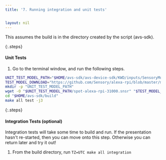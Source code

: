 ```yaml
---
title: '7. Running integration and unit tests'


layout: nil
---
```

This assumes the build is in the directory created by the script (avs-sdk).

{:.steps}

#### Unit Tests

1. Go to the terminal window, and run the following steps.

``` bash
UNIT_TEST_MODEL_PATH="$HOME/avs-sdk/avs-device-sdk/KWD/inputs/SensoryModels"
TEST_MODEL_DOWNLOAD="https://github.com/Sensory/alexa-rpi/blob/master/models/spot-alexa-rpi-31000.snsr"
mkdir -p "UNIT_TEST_MODEL_PATH"
wget -O "$UNIT_TEST_MODEL_PATH/spot-alexa-rpi-31000.snsr" "$TEST_MODEL_DOWNLOAD"
cd "$HOME/avs-sdk/build"
make all test -j3
```

{:.steps}
#### Integration Tests (optional)

Integration tests will take some time to build and run. If the presentation hasn't re-started, then you can move onto this step. Otherwise you can return later and try it out!

1. From the build directory, run `TZ=UTC make all integration`
